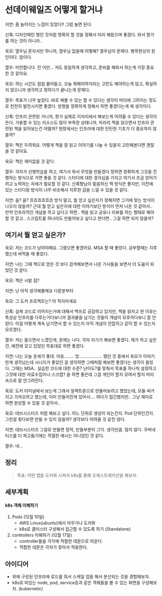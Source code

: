 # 선데이웨일즈 어떻게 할거냐



지연: 좀 늘어지는 느낌이 있었다!! 그럼 놀면 된다. 

신록: 디자인패턴 했던 것처럼 명확히 할 것을 정홰서 미리 해왔으며 좋겠다. 와서 뭔가를 하는 것이 아니라..

욱모: 열우님 혼자서만 하니까, 열우님 없을때 어떻해? 열우님이 문제다. 병목현상의 원인이다. 암이다.

열우: 미안합니다. 전 이만... 저도 동일하게 생각하고, 준비를 해와서 하는게 가장 중요한 것 같아요. 

욱모: 하는 시간도 점점 줄어들고, 오늘 뭐해야하지라는 고민도 해야하는게 많고, 확실하지 않으니까 생각하고 정하다가 끝나는게 문제다. 

열우: 목표가 너무 높았다. 바로 해볼 수 있는 할 수 있다는 생각이 머리에 그려지는 정도로 천천히 발전시키면 좋겠다. 방향을 정확하게 정해서 하면 좋겠다는게 제 생각이다.

신록: 인프라 관련된 거니까, 뭔가 실제로 이자리에서 해보는게 어려울 수 있다는 생각이 든다. 가용할 수 있는 리소스도 많이 부족한 상태니까, 차라리 책을 읽으면서 인프라 관련된 책을 읽어보는건 어떨까? 현장에서는 인프라에 대한 탄탄한 기초가 더 중요하지 않을까?

열우: 책은 두려워요. 어떻게 책을 잘 읽고 이야기를 나눌 수 있을지 고민해본다면 괜찮을 것 같아요.

욱모: 책은 재미없을 것 같다.

열우: 각자가 선행학습을 하고, 여기서 와서 무엇을 만들겠다 정하면 정확하게 그것을 진행하는 방식으로 가면 좋을 것 같다. 스터디에 대한 경각심을 가지고 여기서 조금 얻어가려고 노력하는 자세가 필요할 것 같다. 신록형님이 말씀하신 책 방식은 좋지만, 이전에 있는 스터디랑 방식이 너무 비슷해서 지루한 감을 느낄 수 있을 것 같다.

지연: 음? 음? 흐흐흐흐흐흐 방식 말고, 뭘 얻고 싶은지가 정해지면 그거에 맞는 방식이 나오지 않을까? 근데 뭘 얻고 싶은지에 대한 이야기보단 방식이 먼저 나온 것 같아서.. 만약 인프라적인 개념을 하고 싶다고 하면.. 책을 읽고 공유나 리뷰를 하는 형태로 해야할 것 같고.. 스크립트를 하나라도 만들어보고 싶다고 한다면.. 그걸 하면 되지 않을까? 



## 여기서 뭘 얻고 싶은가?

욱모: 저는 코드가 남아야해요. 그랬으면 좋겠어요. MSA 할 때 좋았다. 공부할때는 지루했는데 써먹을 때 좋았다.

지연: 나는 그때 책으로 얻은 것 보다 검색해보면서 나온 기사들을 보면서 더 도움이 되었던 것 같다.

욱모: 책은 시발 점?

지연: 난 아직 생각해볼께요 다른분부터

욱모: 그 도커 프로젝트는? 아 적지마세요

신록: 실제 코드로 이어지는거에 대해서 백프로 공감하고 있지만, 책을 읽자고 한 이유는 특성상 인프라를 다루는거다보니까 결과물을 남기는 것들이 개념이 모호하다보니 잘 안된다. 이걸 어떻게 계속 남기면서 할 수 있는지 아직 개념이 안잡히고 같이 할 수 있는지 모르겠다.

열우: 저는 들으면서 느꼈던게, 문제는 나다. 각자 자기가 해보면 좋겠다. 제가 하고 싶은건, 예전에 갖고 있었던 목표대로 하면 좋겠다.

지연: 나는 오늘 운세가 좋데. 아응........ 엉................... 했던 것 중에서 욱모가 이야기한게 생각났는데 시너지가 좋았던 걸 생각하면 그때처럼 해보면 좋겠다는 생각이 들었다. 그때는 MSA.. 실습한 코드에 대한 수준? 난이도?를 맞춰서 목표를 하나씩 설정하고 그것에 대한 자료수집이나 스크랩? 을 하면 좋은데 그걸 개인이 할지 모여서 할지 머리속으로 잘 안그려진다.



욱모: 도커 터미널에서 보는게 그래서 일렉트론으로 만들어보려고 했었는데, 모듈 써가지고 가져오려고 했는데, 이미 만들어진게 있어서.... 하다가 접긴했지만.. 그냥 재미로 하면 완성할 수 있을 것 같아서..  

욱모: 데브시스터즈 처럼 해보고 싶다. 어느 단위로 생성이 되는건지. Pod 단위인건지. 그런걸 찾다보면 만들 수 있지 않을까? 생각보다 어려울 것 같진 않다. 



지연: 데브시스터즈 그걸로 만들면 정작, 만들부분이 그닥. 생각만큼. 많지 않다. 쿠버네티스를 더 파고들기에는 적절한 예시는 아니었던 것 같다. 

열우: 네...



## 정리

> 목표: 어떤 앱을 도커화 시켜서 k8s를 통해 오케스트레이션을 해보자.



## 세부계획

#### k8s 객체 이해하기

1. Pods (12월 10일)
   * AWS Linux(ubuntu)에서 아무거나 도커화
   * k8s로 클러스터 구성해서 접근할 수 있도록 하기 (Standalone)
2. controllers 이해하기 (12월 17일)
   * controller들을 각각에 적합한 데몬으로 띄운다.
   * 적합한 데몬은 각자가 찾아서 적용한다.



## 아이디어

* 위에 구성된 인프라에 로드를 줘서 스케일 업을 해서 분산되는 것을 경험해보자.
* k8s로 떠있는 node, pod, service등과 같은 객체들을 볼 수 있는 화면을 구성해보자. (kubernetic)


